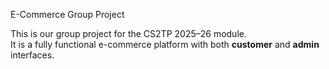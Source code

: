  E-Commerce Group Project

This is our group project for the CS2TP 2025–26 module.  
It is a fully functional e-commerce platform with both **customer** and **admin** interfaces.


